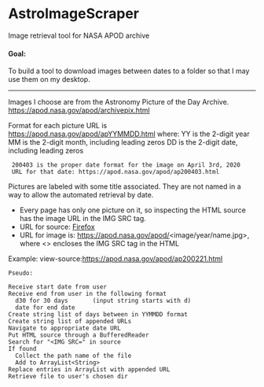 # AstroImageScraper
 Image retrieval tool for NASA APOD archive
 
 #### Goal:
 To build a tool to download images between dates to a folder so that I may use them on my desktop.
 
 ---
 Images I choose are from the Astronomy Picture of the Day Archive.
 https://apod.nasa.gov/apod/archivepix.html
 
 Format for each picture URL is https://apod.nasa.gov/apod/apYYMMDD.html where:
     YY is the 2-digit year
     MM is the 2-digit month, including leading zeros
     DD is the 2-digit date, including leading zeros
 
     200403 is the proper date format for the image on April 3rd, 2020
     URL for that date: https://apod.nasa.gov/apod/ap200403.html
 
 Pictures are labeled with some title associated. They are not named in a way to allow the automated retrieval by date.
 
 - Every page has only one picture on it, so inspecting the HTML source has the image URL in the IMG SRC tag.
 - URL for source:
         [Firefox](view-source:https://apod.nasa.gov/apod/apYYMMDD.html)
 - URL for image is:
         https://apod.nasa.gov/apod/<image/year/name.jpg>, where <> encloses the IMG SRC tag in the HTML
 
 Example:
         view-source:https://apod.nasa.gov/apod/ap200221.html
 
```
Pseudo:

Receive start date from user
Receive end from user in the following format
  d30 for 30 days       (input string starts with d)
  date for end date
Create string list of days between in YYMMDD format
Create string list of appended URLs
Navigate to appropriate date URL
Put HTML source through a BufferedReader
Search for "<IMG SRC=" in source
If found
  Collect the path name of the file
  Add to ArrayList<String>
Replace entries in ArrayList with appended URL
Retrieve file to user's chosen dir
```
